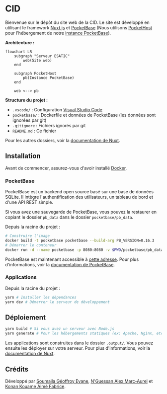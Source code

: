 # CID

Bienvenue sur le dépôt du site web de la CID. Le site est développé en utilisant le framework [Nuxt.js](https://nuxt.com/) et [PocketBase](https://pocketbase.io/) (Nous utilisons [PocketHost](https://pockethost.io/) pour l'hébergement de notre [instance PocketBase](https://cid.pockethost.io/_)).

**Architecture :**

```mermaid
flowchart LR
    subgraph "Serveur ESATIC"
        web(Site web)
    end

    subgraph PocketHost
        pb(Instance PocketBase)
    end

    web <--> pb
```

**Structure du projet :**

- `.vscode/` : Configuration [Visual Studio Code](https://code.visualstudio.com/)
- `pocketbase/` : Dockerfile et données de PocketBase (les données sont ignorées par git)
- `.gitignore` : Fichiers ignorés par git
- `README.md` : Ce fichier

Pour les autres dossiers, voir la [documentation de Nuxt](https://nuxt.com/docs/guide/directory-structure/app).

## Installation

Avant de commencer, assurez-vous d'avoir installé [Docker](https://www.docker.com/).

### PocketBase

PocketBase est un backend open source basé sur une base de données SQLite. Il intègre l'authentification des utilisateurs, un tableau de bord et d'une API REST simple.

Si vous avez une sauvegarde de PocketBase, vous pouvez la restaurer en copiant le dossier `pb_data` dans le dossier `pocketbase/pb_data`.

Depuis la racine du projet :

```bash
# Construire l'image
docker build -t pocketbase pocketbase --build-arg PB_VERSION=0.16.3
# Démarrer le conteneur
docker run -d --name pocketbase -p 8080:8080 -v $PWD/pocketbase/pb_data:/pb_data pocketbase serve --debug --http=0.0.0.0:8080 --dir=/pb_data
```

PocketBase est maintenant accessible à [cette adresse](http://localhost:8080/_). Pour plus d'informations, voir la [documentation de PocketBase](https://pocketbase.io/docs/).

### Applications

Depuis la racine du projet :

```bash
yarn # Installer les dépendances
yarn dev # Démarrer le serveur de développement
```

## Déploiement

```bash
yarn build # Si vous avez un serveur avec Node.js
yarn generate # Pour les hébergements statiques (ex: Apache, Nginx, etc.)
```

Les applications sont construites dans le dossier `.output/`. Vous pouvez ensuite les déployer sur votre serveur. Pour plus d'informations, voir la [documentation de Nuxt](https://nuxt.com/docs/getting-started/deployment).

## Crédits

Développé par [Soumaila Géoffroy Evane](https://sovmulax.me/), [N'Guessan Alex Marc-Aurel](https://marcaureln.com) et [Konan Kouame Aimé Fabrice](https://konankouameaimefabrice.000webhostapp.com/index.php).
